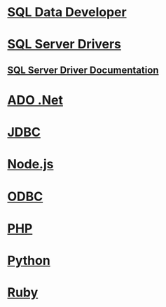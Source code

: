 # [SQL Data Developer](sql-data-developer.md)

# [SQL Server Drivers](sql-server-drivers.md)
## [SQL Server Driver Documentation](sql-server-driver-documentation.md)

# [ADO .Net](./ado-net/TOC.md)
# [JDBC](./jdbc/TOC.md)
# [Node.js](./node-js/TOC.md)
# [ODBC](./odbc/TOC.md)
# [PHP](./php/index.md)
# [Python](./python/TOC.md)
# [Ruby](./ruby/TOC.md)